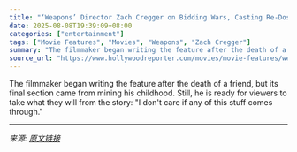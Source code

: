 ```yaml
---
title: "‘Weapons’ Director Zach Cregger on Bidding Wars, Casting Re-Dos and His Personal Connection to the Film’s Final Chapter"
date: 2025-08-08T19:39:09+08:00
categories: ["entertainment"]
tags: ["Movie Features", "Movies", "Weapons", "Zach Cregger"]
summary: "The filmmaker began writing the feature after the death of a friend, but its final section came from mining his childhood. Still, he is ready for viewers to take what they will from the story: \"I don'"
source_url: "https://www.hollywoodreporter.com/movies/movie-features/weapons-director-zach-cregger-movie-1236340007/"
---
```


The filmmaker began writing the feature after the death of a friend, but its final section came from mining his childhood. Still, he is ready for viewers to take what they will from the story: "I don't care if any of this stuff comes through."

---

*来源: [原文链接](https://www.hollywoodreporter.com/movies/movie-features/weapons-director-zach-cregger-movie-1236340007/)*
